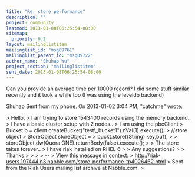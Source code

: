 ```yaml
---
title: "Re: store performance"
description: ""
project: community
lastmod: 2013-01-08T06:25:54-08:00
sitemap:
  priority: 0.2
layout: mailinglistitem
mailinglist_id: "msg09761"
mailinglist_parent_id: "msg09722"
author_name: "Shuhao Wu"
project_section: "mailinglistitem"
sent_date: 2013-01-08T06:25:54-08:00
---
```



Can you provide an average time per 10000 record? I did some stuff similar
recently and it took a while too (I was using the leveldb backend)

Shuhao
Sent from my phone.
On 2013-01-02 3:04 PM, "catchme"  wrote:

&gt; Hello,
&gt; I am trying to store 1543400 records using the memory backend.
&gt; I have a basic cluster setup with 2 nodes..
&gt; I am using the pbcClient
&gt; Bucket b = client.createBucket("test\\_bucket1").nVal(1).execute();
&gt; //store object
&gt; StoreObject storeObject =
&gt; buckt.store((String) key,buf);
&gt;
&gt; storeObject.dw(Quora.ONE).returnBody(false).execute();
&gt;
&gt; The store takes forever..
&gt; I have riak installed on RHEL 6
&gt;
&gt; Any suggestions?
&gt;
&gt; Thanks
&gt;
&gt;
&gt;
&gt; --
&gt; View this message in context:
&gt; http://riak-users.197444.n3.nabble.com/store-performance-tp4026462.html
&gt; Sent from the Riak Users mailing list archive at Nabble.com.
&gt;


